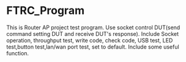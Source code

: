 FTRC_Program
============

This is Router AP project test program.
Use socket control DUT(send command setting DUT and receive DUT's response).
Include Socket operation, throughput test, write code, check code, USB test, LED test,button test,lan/wan port test, set to default.
Include some useful function.
